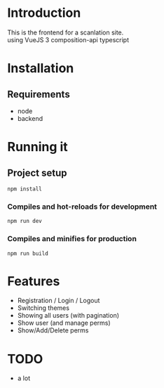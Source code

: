 # Introduction

This is the frontend for a scanlation site.\
using VueJS 3 composition-api typescript

# Installation

## Requirements
- node
- backend

# Running it

## Project setup
```
npm install
```

### Compiles and hot-reloads for development
```
npm run dev
```

### Compiles and minifies for production
```
npm run build
```

# Features

- Registration / Login / Logout
- Switching themes
- Showing all users (with pagination)
- Show user (and manage perms)
- Show/Add/Delete perms

# TODO
- a lot


